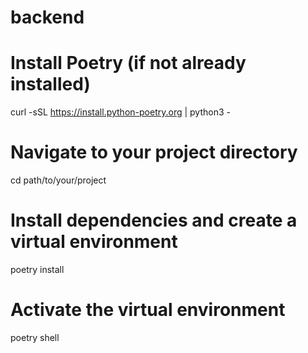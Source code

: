 # backend

# Install Poetry (if not already installed)
curl -sSL https://install.python-poetry.org | python3 -

# Navigate to your project directory
cd path/to/your/project

# Install dependencies and create a virtual environment
poetry install

# Activate the virtual environment
poetry shell